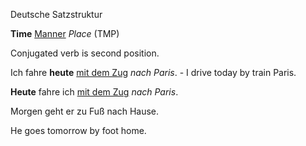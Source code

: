 Deutsche Satzstruktur

**Time** <u>Manner</u> *Place* (TMP)

Conjugated verb is second position.

Ich fahre **heute** <u>mit dem Zug</u> *nach Paris*. - I drive today by train Paris. 

**Heute** fahre ich  <u>mit dem Zug</u> *nach Paris*.



Morgen geht er zu Fuß nach Hause.

He goes tomorrow by foot home.

